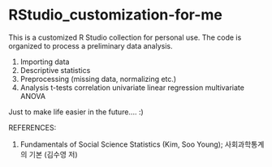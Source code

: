 # RStudio_customization-for-me
This is a customized R Studio collection for personal use.
The code is organized to process a preliminary data analysis.
1. Importing data
2. Descriptive statistics
3. Preprocessing (missing data, normalizing etc.)
4. Analysis
  t-tests
  correlation
  univariate linear regression
  multivariate ANOVA

Just to make life easier in the future.... :)

REFERENCES:
  1. Fundamentals of Social Science Statistics (Kim, Soo Young); 사회과학통계의 기본 (김수영 저)
  
